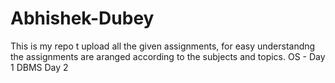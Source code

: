 # Abhishek-Dubey

This is my repo t upload all the given assignments, for easy understandng the assignments are aranged according to the subjects and topics.
OS - Day 1 
DBMS Day 2 
